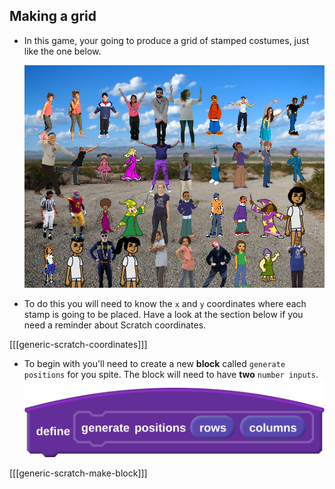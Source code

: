 ## Making a grid

- In this game, your going to produce a grid of stamped costumes, just like the one below.

	![stamps in grid](images/stamp_grid.png)
	
- To do this you will need to know the `x` and `y` coordinates where each stamp is going to be placed. Have a look at the section below if you need a reminder about Scratch coordinates.

[[[generic-scratch-coordinates]]]

- To begin with you'll need to create a new **block** called `generate positions` for you spite. The block will need to have **two** `number inputs`.
  ![generate positions block](images/generate_positions.svg)

[[[generic-scratch-make-block]]]



